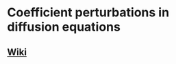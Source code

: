 # Coefficient perturbations in diffusion equations

## [Wiki](https://github.com/armandwayoff/Coefficient-Perturbations-in-Diffusion-Equations/wiki)
